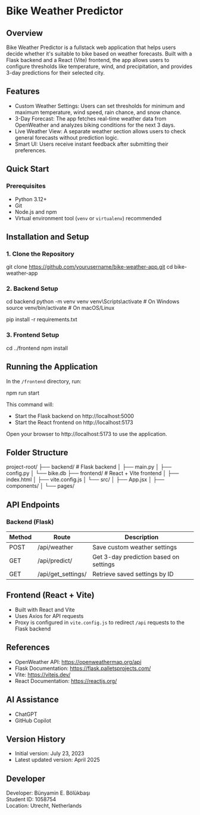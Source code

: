 # Bike Weather Predictor

## Overview

Bike Weather Predictor is a fullstack web application that helps users decide whether it's suitable to bike based on weather forecasts. Built with a Flask backend and a React (Vite) frontend, the app allows users to configure thresholds like temperature, wind, and precipitation, and provides 3-day predictions for their selected city.

## Features

- Custom Weather Settings: Users can set thresholds for minimum and maximum temperature, wind speed, rain chance, and snow chance.
- 3-Day Forecast: The app fetches real-time weather data from OpenWeather and analyzes biking conditions for the next 3 days.
- Live Weather View: A separate weather section allows users to check general forecasts without prediction logic.
- Smart UI: Users receive instant feedback after submitting their preferences.

## Quick Start

### Prerequisites

- Python 3.12+
- Git
- Node.js and npm
- Virtual environment tool (`venv` or `virtualenv`) recommended

## Installation and Setup

### 1. Clone the Repository

git clone https://github.com/yourusername/bike-weather-app.git cd bike-weather-app

### 2. Backend Setup

cd backend python -m venv venv venv\Scripts\activate # On Windows source venv/bin/activate # On macOS/Linux

pip install -r requirements.txt

### 3. Frontend Setup

cd ../frontend npm install

## Running the Application

In the `/frontend` directory, run:

npm run start

This command will:

- Start the Flask backend on http://localhost:5000
- Start the React frontend on http://localhost:5173

Open your browser to http://localhost:5173 to use the application.

## Folder Structure

project-root/ ├── backend/ # Flask backend │ ├── main.py │ ├── config.py │ └── bike.db ├── frontend/ # React + Vite frontend │ ├── index.html │ ├── vite.config.js │ └── src/ │ ├── App.jsx │ ├── components/ │ └── pages/

## API Endpoints

### Backend (Flask)

| Method | Route                     | Description                            |
|--------|---------------------------|----------------------------------------|
| POST   | /api/weather              | Save custom weather settings           |
| GET    | /api/predict/<cookieid>   | Get 3-day prediction based on settings |
| GET    | /api/get_settings/<id>    | Retrieve saved settings by ID          |

## Frontend (React + Vite)

- Built with React and Vite
- Uses Axios for API requests
- Proxy is configured in `vite.config.js` to redirect `/api` requests to the Flask backend

## References

- OpenWeather API: https://openweathermap.org/api
- Flask Documentation: https://flask.palletsprojects.com/
- Vite: https://vitejs.dev/
- React Documentation: https://reactjs.org/

## AI Assistance

- ChatGPT
- GitHub Copilot

## Version History

- Initial version: July 23, 2023
- Latest updated version: April 2025

## Developer

Developer: Bünyamin E. Bölükbaşı  
Student ID: 1058754  
Location: Utrecht, Netherlands